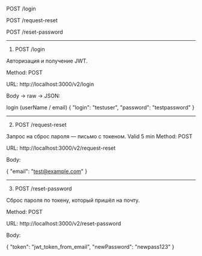 
POST /login

POST /request-reset

POST /reset-password



---

1. POST /login

Авторизация и получение JWT.

Method: POST

URL: http://localhost:3000/v2/login

Body → raw → JSON:

login (userName / email)
{
  "login": "testuser",
  "password": "testpassword"
}

---

2. POST /request-reset

Запрос на сброс пароля — письмо с токеном.
Valid 5 min
Method: POST

URL: http://localhost:3000/v2/request-reset

Body:


{
  "email": "test@example.com"
}


---

3. POST /reset-password

Сброс пароля по токену, который пришёл на почту.

Method: POST

URL: http://localhost:3000/v2/reset-password

Body:


{
  "token": "jwt_token_from_email",
  "newPassword": "newpass123"
}

